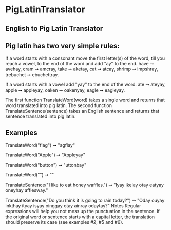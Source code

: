 # PigLatinTranslator
English to Pig Latin Translator
-----------------------------------
Pig latin has two very simple rules:
---------------------
If a word starts with a consonant move the first letter(s) of the word, till you reach a vowel, to the end of the word and add "ay" to the end.
have ➞ avehay,
cram ➞ amcray,
take ➞ aketay,
cat ➞ atcay,
shrimp ➞ impshray,
trebuchet ➞ ebuchettray.

If a word starts with a vowel add "yay" to the end of the word.
ate ➞ ateyay,
apple ➞ appleyay,
oaken ➞ oakenyay,
eagle ➞ eagleyay.


The first function TranslateWord(word) takes a single word and returns that word translated into pig latin. 
The second function TranslateSentence(sentence) takes an English sentence and returns that sentence translated into pig latin.

Examples
-----------------------
TranslateWord("flag") ➞ "agflay"

TranslateWord("Apple") ➞ "Appleyay"

TranslateWord("button") ➞ "uttonbay"

TranslateWord("") ➞ ""

TranslateSentence("I like to eat honey waffles.") ➞ "Iyay ikelay otay eatyay oneyhay afflesway."

TranslateSentence("Do you think it is going to rain today?") ➞ "Oday ouyay inkthay ityay isyay oinggay otay ainray odaytay?"
Notes
Regular expressions will help you not mess up the punctuation in the sentence.
If the original word or sentence starts with a capital letter, the translation should preserve its case (see examples #2, #5 and #6).

